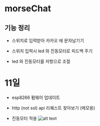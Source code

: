 # morseChat

## 기능 정리

- 스위치로 입력받아 카카오 에 문자남기기

- 스위치 입력시 led 와 진동모터로 피드백 주기

- led 와 진동모터를 저항으로 조절

# 11일

- esp8266 펌웨어 업데이트

- http (not ssl) api 리퀘스트 찾아보기 (메모용)

- 진동모터 적용
![alt text](https://github.com/ineiw/morseChat/blob/main/KakaoTalk_20221214_161330897%20(2).gif)
